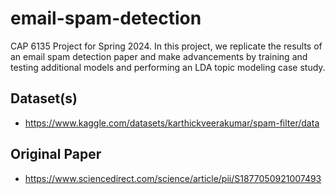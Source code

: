 # email-spam-detection

CAP 6135 Project for Spring 2024. In this project, we replicate the results of an email spam detection paper and make advancements by training and testing additional models and performing an LDA topic modeling case study.

## Dataset(s)
* https://www.kaggle.com/datasets/karthickveerakumar/spam-filter/data

## Original Paper
* https://www.sciencedirect.com/science/article/pii/S1877050921007493
